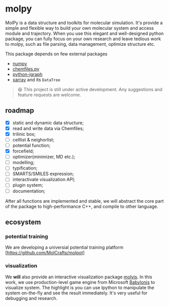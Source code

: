 # molpy

MolPy is a data structure and toolkits for molecular simulation. It's provide a simple and flexible way to build your own molecular system and access module and trajectory. When you use this elegant and well-designed python package, you can fully focus on your own research and leave tedious work to molpy, such as file parsing, data management, optimize structure etc.

This package depends on few external packages
* [numpy](https://github.com/numpy/numpy)
* [chemfiles.py](https://github.com/chemfiles/chemfiles.py)
* [python-igraph](https://github.com/igraph/python-igraph)
* [xarray](https://github.com/pydata/xarray) and its ``DataTree``

> :laughing: This project is still under active development. Any suggestions and feature requests are welcome.

## roadmap

  - [x] static and dynamic data structure;
  - [x] read and write data via Chemfiles;
  - [x] trilinic box;
  - [ ] celllist & neighorlist;
  - [ ] potential function;
  - [x] forcefield;
  - [ ] optimizer(minimizer, MD etc.);
  - [ ] modelling;
  - [ ] typification;
  - [ ] SMARTS/SMILES expression;
  - [ ] interactivate visualization API;
  - [ ] plugin system;
  - [ ] documentation;

  After all functions are implemented and stable, we will abstract the core part of the package to high-performance C++, and compile to other language.

## ecosystem

### potential training

We are developing a universial potential training platform [https://github.com/MolCrafts/molpot]

### visualization

We **will** also provide an interactive visualization package [molvis](https://github.com/Roy-Kid/molvis). In this work, we use production-level game engine from Microsoft [Babylonjs](https://www.babylonjs.com/) to visualize system. The highlight is you can use Ipython to manipulate the system on-the-fly and see the result immediately. It's very useful for debugging and research.
